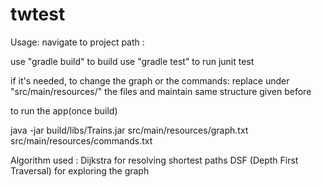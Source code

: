 # twtest

Usage:
navigate to  project path :

use "gradle build" to build
use "gradle test" to run junit test

if it's needed, to change the graph or the commands:
 replace under "src/main/resources/" the files and maintain same structure given before


to run the app(once build)

java -jar build/libs/Trains.jar src/main/resources/graph.txt src/main/resources/commands.txt

Algorithm used :
Dijkstra for resolving shortest paths
DSF (Depth First Traversal) for exploring the graph


